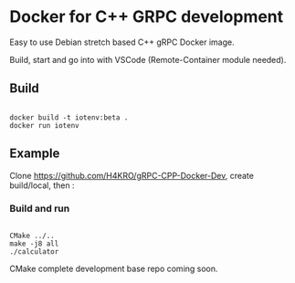 # Docker for C++ GRPC development

Easy to use Debian stretch based C++ gRPC Docker image.

Build, start and go into with VSCode (Remote-Container module needed).

## Build
<code>
docker build -t iotenv:beta .
docker run iotenv
</code>

## Example

Clone https://github.com/H4KRO/gRPC-CPP-Docker-Dev, create build/local, then :

### Build and run
<code>
CMake ../..
make -j8 all
./calculator
</code>

CMake complete development base repo coming soon.
